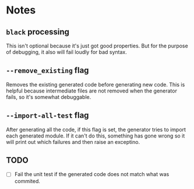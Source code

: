 # Notes

## `black` processing

This isn't optional because it's just got good properties. But for the 
purpose of debugging, it also will fail loudly for bad syntax.

## `--remove_existing` flag

Removes the existing generated code before generating new code. This is 
helpful because intermediate files are not removed when the generator
fails, so it's somewhat debuggable.

## `--import-all-test` flag

After generating all the code, if this flag is set, the generator tries to
import each generated module. If it can't do this, something has gone wrong
so it will print out which failures and then raise an exceptino.

## TODO

- [ ] Fail the unit test if the generated code does not match what was commited.